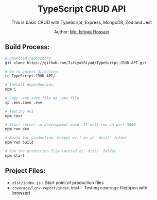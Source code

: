 # 
<div align="center">
  <h1>TypeScript CRUD API</h1>
  <p>
    This is basic CRUD with TypeScript, Express, MongoDB, Zod and Jest
  </p>
  <p>Author: <a href="https://github.com/IstiyakRiyad" target="_blank">Md. Istiyak Hossain</a> </p>
</div>


## Build Process:

``` bash
# Download repository:
git clone https://github.com/IstiyakRiyad/TypeScript-CRUD-API.git

# Go to parent directory:
cd TypeScript-CRUD-API/

# Install dependencies:
npm i

# Copy .env.save file as .env file
cp .env.save .env

# Testing API 
npm test

# Start server in development mood. It will run on port 5000
npm run dev

# Build for production. Output will be at `dist/` folder
npm run build

# Run the production file located at `dist/` folder
npm start


```
## Project Files:

* `dist/index.js` - Start point of production files
* `coverage/lcov-report/index.html` - Testing coverage file(open with browser)

